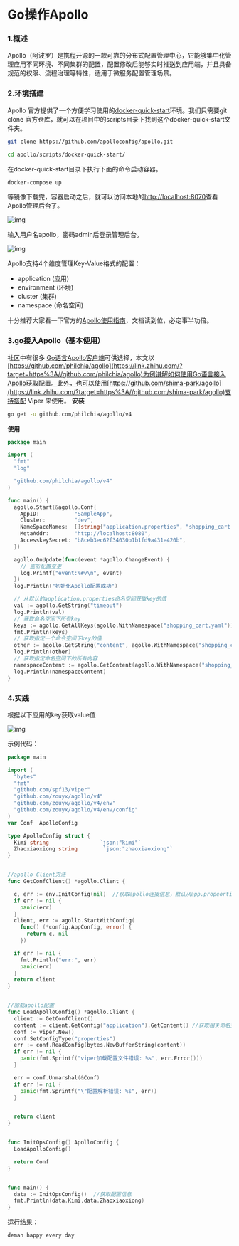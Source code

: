 # Go操作Apollo

### 1.概述

Apollo（阿波罗）是携程开源的一款可靠的分布式配置管理中心，它能够集中化管理应用不同环境、不同集群的配置，配置修改后能够实时推送到应用端，并且具备规范的权限、流程治理等特性，适用于微服务配置管理场景。

### 2.环境搭建

Apollo 官方提供了一个方便学习使用的[docker-quick-start](https://link.zhihu.com/?target=https%3A//github.com/apolloconfig/apollo/tree/master/scripts/docker-quick-start)环境。我们只需要git clone 官方仓库，就可以在项目中的scripts目录下找到这个docker-quick-start文件夹。

```bash
git clone https://github.com/apolloconfig/apollo.git

cd apollo/scripts/docker-quick-start/
```

在docker-quick-start目录下执行下面的命令启动容器。

```bash
docker-compose up
```

等镜像下载完，容器启动之后，就可以访问本地的[http://localhost:8070](https://link.zhihu.com/?target=http%3A//localhost%3A8070/)查看Apollo管理后台了。

![img](./assets/1.webp)

输入用户名apollo，密码admin后登录管理后台。

![img](./assets/2.webp)

Apollo支持4个维度管理Key-Value格式的配置：

- application (应用)
- environment (环境)
- cluster (集群)
- namespace (命名空间)

十分推荐大家看一下官方的[Apollo使用指南](https://link.zhihu.com/?target=https%3A//www.apolloconfig.com/%23/zh/usage/apollo-user-guide)，文档读到位，必定事半功倍。

### 3.go接入Apollo（基本使用）

社区中有很多 [Go语言Apollo客户端](https://link.zhihu.com/?target=https%3A//www.apolloconfig.com/%23/zh/usage/third-party-sdks-user-guide%3Fid%3D_1-go)可供选择，本文以[https://github.com/philchia/agollo](https://link.zhihu.com/?target=https%3A//github.com/philchia/agollo)为例讲解如何使用Go语言接入Apollo获取配置。此外，也可以使用[https://github.com/shima-park/agollo](https://link.zhihu.com/?target=https%3A//github.com/shima-park/agollo)支持搭配 Viper 来使用。 **安装**

```bash
go get -u github.com/philchia/agollo/v4
```

**使用**

```go
package main

import (
  "fmt"
  "log"

  "github.com/philchia/agollo/v4"
)

func main() {
  agollo.Start(&agollo.Conf{
    AppID:           "SampleApp",
    Cluster:         "dev",
    NameSpaceNames:  []string{"application.properties", "shopping_cart.yaml"},
    MetaAddr:        "http://localhost:8080",
    AccesskeySecret: "b8ceb3ec62f34030b1b1fd9a431e420b",
  })

  agollo.OnUpdate(func(event *agollo.ChangeEvent) {
    // 监听配置变更
    log.Printf("event:%#v\n", event)
  })
  log.Println("初始化Apollo配置成功")

  // 从默认的application.properties命名空间获取key的值
  val := agollo.GetString("timeout")
  log.Println(val)
  // 获取命名空间下所有key
  keys := agollo.GetAllKeys(agollo.WithNamespace("shopping_cart.yaml"))
  fmt.Println(keys)
  // 获取指定一个命令空间下key的值
  other := agollo.GetString("content", agollo.WithNamespace("shopping_cart.yaml"))
  log.Println(other)
  // 获取指定命名空间下的所有内容
  namespaceContent := agollo.GetContent(agollo.WithNamespace("shopping_cart.yaml"))
  log.Println(namespaceContent)
}
```

### 4.实践

根据以下应用的key获取value值

![img](./assets/3.webp)

示例代码：

```go
package main

import (
  "bytes"
  "fmt"
  "github.com/spf13/viper"
  "github.com/zouyx/agollo/v4"
  "github.com/zouyx/agollo/v4/env"
  "github.com/zouyx/agollo/v4/env/config"
)
var Conf  ApolloConfig

type ApolloConfig struct {
  Kimi string                `json:"kimi"`
  Zhaoxiaoxiong string        `json:"zhaoxiaoxiong"`
}


//apollo Client方法
func GetConfClient() *agollo.Client {

  c, err := env.InitConfig(nil)  //获取apollo连接信息，默认从app.propeorties读取
  if err != nil {
    panic(err)
  }
  client, err := agollo.StartWithConfig(
    func() (*config.AppConfig, error) {
      return c, nil
    })

  if err != nil {
    fmt.Println("err:", err)
    panic(err)
  }
  return client
}


//加载apollo配置
func LoadApolloConfig() *agollo.Client {
  client := GetConfClient()
  content := client.GetConfig("application").GetContent() //获取相关命名空间下的所有配置信息
  conf := viper.New()
  conf.SetConfigType("properties")
  err := conf.ReadConfig(bytes.NewBufferString(content))
  if err != nil {
    panic(fmt.Sprintf("viper加载配置文件错误: %s", err.Error()))
  }

  err = conf.Unmarshal(&Conf)
  if err != nil {
    panic(fmt.Sprintf("\"配置解析错误: %s", err))
  }


  return client
}


func InitOpsConfig() ApolloConfig {
  LoadApolloConfig()

  return Conf
}


func main() {
  data := InitOpsConfig()  //获取配置信息
  fmt.Println(data.Kimi,data.Zhaoxiaoxiong)
}
```

运行结果：

```bash
deman happy every day
```